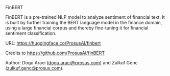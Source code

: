 FinBERT

FinBERT is a pre-trained NLP model to analyze sentiment of financial text. It is built by further training the BERT language model in the finance domain, 
using a large financial corpus and thereby fine-tuning it for financial sentiment classification.

URL: https://huggingface.co/ProsusAI/finbert

Credits to https://github.com/ProsusAI/finBERT

Author: Dogu Araci (dogu.araci@prosus.com) and Zulkuf Genc (zulkuf.genc@prosus.com).

